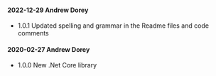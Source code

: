 #### 2022-12-29 Andrew Dorey
* 1.0.1 Updated spelling and grammar in the Readme files and code comments

#### 2020-02-27 Andrew Dorey
* 1.0.0 New .Net Core library
